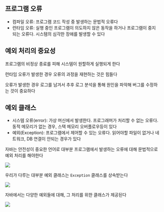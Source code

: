 ## 프로그램 오류

- 컴파일 오류: 프로그램 코드 작성 중 발생하는 문법적 오류다
- 런타임 오류: 실행 중인 프로그램이 의도하지 않은 동작을 하거나 프로그램이 중지 되는 오류다. 시스템의 심각한 장애를 발생할 수 있다



## 예외 처리의 중요성

프로그램의 비정상 종료를 피해 시스템이 원할하게 실행되게 한다

런타임 오류가 발생한 경우 오류의 과정을 재현하는 것은 힘들다

오류가 발생한 경우 로그를 남겨서 추후 로그 분석을 통해 원인을 파악해 버그를 수정하는 것이 중요하다



## 예외 클래스

- 시스템 오류(error): 가상 머신에서 발생한다. 프로그래머가 처리할 수 없는 오류다. 동적 메모리가 없는 경우, 스택 메모리 오버플로우등이 있다
- 예외(Exception): 프로그램에서 제어할 수 있는 오류다. 읽어야할 파일이 없거나 네트워크, DB 연결이 안되는 경우가 있다

자바는 안전성이 중요한 언어로 대부분 프로그램에서 발생하는 오류에 대해 문법적으로 예외 처리를 해야한다

![](https://gitlab.com/easyspubjava/javacoursework/-/raw/master/Chapter6/6-08/img/error.png)


우리가 다루는 대부분 예외 클래스는 `Exception` 클래스를 상속받는다

![](https://gitlab.com/easyspubjava/javacoursework/-/raw/master/Chapter6/6-08/img/exception1.png)

자바에서는 다양한 예외들에 대해, 그 처리를 위한 클래스가 제공된다

![](https://gitlab.com/easyspubjava/javacoursework/-/raw/master/Chapter6/6-08/img/exception2.png)



